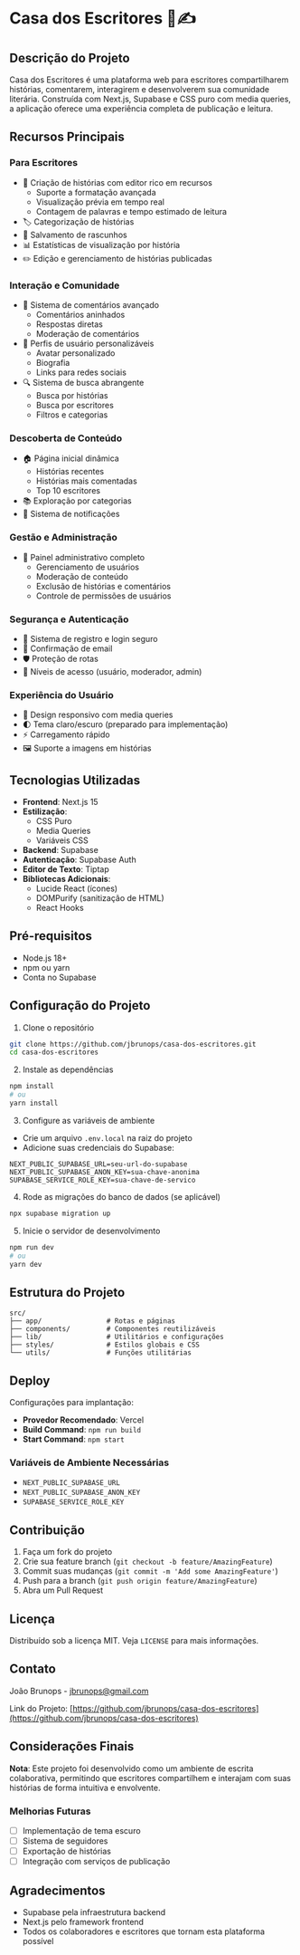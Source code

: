 # Casa dos Escritores 📖✍️

## Descrição do Projeto

Casa dos Escritores é uma plataforma web para escritores compartilharem histórias, comentarem, interagirem e desenvolverem sua comunidade literária. Construída com Next.js, Supabase e CSS puro com media queries, a aplicação oferece uma experiência completa de publicação e leitura.

## Recursos Principais

### Para Escritores

-   📝 Criação de histórias com editor rico em recursos
    -   Suporte a formatação avançada
    -   Visualização prévia em tempo real
    -   Contagem de palavras e tempo estimado de leitura
-   🏷️ Categorização de histórias
-   💾 Salvamento de rascunhos
-   📊 Estatísticas de visualização por história
-   ✏️ Edição e gerenciamento de histórias publicadas

### Interação e Comunidade

-   💬 Sistema de comentários avançado
    -   Comentários aninhados
    -   Respostas diretas
    -   Moderação de comentários
-   👥 Perfis de usuário personalizáveis
    -   Avatar personalizado
    -   Biografia
    -   Links para redes sociais
-   🔍 Sistema de busca abrangente
    -   Busca por histórias
    -   Busca por escritores
    -   Filtros e categorias

### Descoberta de Conteúdo

-   🏠 Página inicial dinâmica
    -   Histórias recentes
    -   Histórias mais comentadas
    -   Top 10 escritores
-   📚 Exploração por categorias
-   🔔 Sistema de notificações

### Gestão e Administração

-   👑 Painel administrativo completo
    -   Gerenciamento de usuários
    -   Moderação de conteúdo
    -   Exclusão de histórias e comentários
    -   Controle de permissões de usuários

### Segurança e Autenticação

-   🔐 Sistema de registro e login seguro
-   📧 Confirmação de email
-   🛡️ Proteção de rotas
-   👮 Níveis de acesso (usuário, moderador, admin)

### Experiência do Usuário

-   📱 Design responsivo com media queries
-   🌓 Tema claro/escuro (preparado para implementação)
-   ⚡ Carregamento rápido
-   🖼️ Suporte a imagens em histórias

## Tecnologias Utilizadas

-   **Frontend**: Next.js 15
-   **Estilização**:
    -   CSS Puro
    -   Media Queries
    -   Variáveis CSS
-   **Backend**: Supabase
-   **Autenticação**: Supabase Auth
-   **Editor de Texto**: Tiptap
-   **Bibliotecas Adicionais**:
    -   Lucide React (ícones)
    -   DOMPurify (sanitização de HTML)
    -   React Hooks

## Pré-requisitos

-   Node.js 18+
-   npm ou yarn
-   Conta no Supabase

## Configuração do Projeto

1. Clone o repositório

```bash
git clone https://github.com/jbrunops/casa-dos-escritores.git
cd casa-dos-escritores
```

2. Instale as dependências

```bash
npm install
# ou
yarn install
```

3. Configure as variáveis de ambiente

-   Crie um arquivo `.env.local` na raiz do projeto
-   Adicione suas credenciais do Supabase:

```
NEXT_PUBLIC_SUPABASE_URL=seu-url-do-supabase
NEXT_PUBLIC_SUPABASE_ANON_KEY=sua-chave-anonima
SUPABASE_SERVICE_ROLE_KEY=sua-chave-de-servico
```

4. Rode as migrações do banco de dados (se aplicável)

```bash
npx supabase migration up
```

5. Inicie o servidor de desenvolvimento

```bash
npm run dev
# ou
yarn dev
```

## Estrutura do Projeto

```
src/
├── app/                # Rotas e páginas
├── components/         # Componentes reutilizáveis
├── lib/                # Utilitários e configurações
├── styles/             # Estilos globais e CSS
└── utils/              # Funções utilitárias
```

## Deploy

Configurações para implantação:

-   **Provedor Recomendado**: Vercel
-   **Build Command**: `npm run build`
-   **Start Command**: `npm start`

### Variáveis de Ambiente Necessárias

-   `NEXT_PUBLIC_SUPABASE_URL`
-   `NEXT_PUBLIC_SUPABASE_ANON_KEY`
-   `SUPABASE_SERVICE_ROLE_KEY`

## Contribuição

1. Faça um fork do projeto
2. Crie sua feature branch (`git checkout -b feature/AmazingFeature`)
3. Commit suas mudanças (`git commit -m 'Add some AmazingFeature'`)
4. Push para a branch (`git push origin feature/AmazingFeature`)
5. Abra um Pull Request

## Licença

Distribuído sob a licença MIT. Veja `LICENSE` para mais informações.

## Contato

João Brunops - [jbrunops@gmail.com](mailto:jbrunops@gmail.com)

Link do Projeto: [https://github.com/jbrunops/casa-dos-escritores](https://github.com/jbrunops/casa-dos-escritores)

## Considerações Finais

**Nota**: Este projeto foi desenvolvido como um ambiente de escrita colaborativa, permitindo que escritores compartilhem e interajam com suas histórias de forma intuitiva e envolvente.

### Melhorias Futuras

-   [ ] Implementação de tema escuro
-   [ ] Sistema de seguidores
-   [ ] Exportação de histórias
-   [ ] Integração com serviços de publicação

## Agradecimentos

-   Supabase pela infraestrutura backend
-   Next.js pelo framework frontend
-   Todos os colaboradores e escritores que tornam esta plataforma possível

